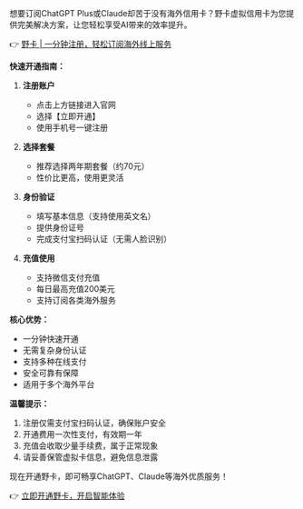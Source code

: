 想要订阅ChatGPT Plus或Claude却苦于没有海外信用卡？野卡虚拟信用卡为您提供完美解决方案，让您轻松享受AI带来的效率提升。

👉 [野卡 | 一分钟注册，轻松订阅海外线上服务](https://bit.ly/bewildcard)

**快速开通指南：**

1. **注册账户**
   - 点击上方链接进入官网
   - 选择【立即开通】
   - 使用手机号一键注册

2. **选择套餐**
   - 推荐选择两年期套餐（约70元）
   - 性价比更高，使用更灵活

3. **身份验证**
   - 填写基本信息（支持使用英文名）
   - 提供身份证号
   - 完成支付宝扫码认证（无需人脸识别）

4. **充值使用**
   - 支持微信支付充值
   - 每日最高充值200美元
   - 支持订阅各类海外服务

**核心优势：**

- 一分钟快速开通
- 无需复杂身份认证
- 支持多种在线支付
- 安全可靠有保障
- 适用于多个海外平台

**温馨提示：**

1. 注册仅需支付宝扫码认证，确保账户安全
2. 开通费用一次性支付，有效期一年
3. 充值会收取少量手续费，属于正常现象
4. 请妥善保管虚拟卡信息，避免信息泄露

现在开通野卡，即可畅享ChatGPT、Claude等海外优质服务！

👉 [立即开通野卡，开启智能体验](https://bit.ly/bewildcard)